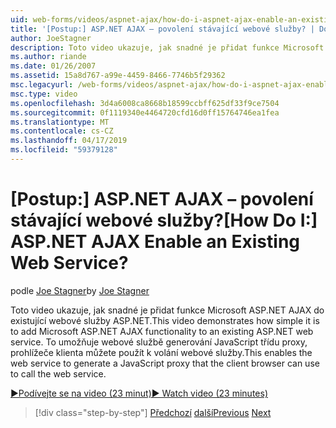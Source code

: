 ```yaml
---
uid: web-forms/videos/aspnet-ajax/how-do-i-aspnet-ajax-enable-an-existing-web-service
title: '[Postup:] ASP.NET AJAX – povolení stávající webové služby? | Dokumenty Microsoft'
author: JoeStagner
description: Toto video ukazuje, jak snadné je přidat funkce Microsoft ASP.NET AJAX do existující webové služby ASP.NET. To umožňuje webové službě gene...
ms.author: riande
ms.date: 01/26/2007
ms.assetid: 15a8d767-a99e-4459-8466-7746b5f29362
msc.legacyurl: /web-forms/videos/aspnet-ajax/how-do-i-aspnet-ajax-enable-an-existing-web-service
msc.type: video
ms.openlocfilehash: 3d4a6008ca8668b18599ccbff625df33f9ce7504
ms.sourcegitcommit: 0f1119340e4464720cfd16d0ff15764746ea1fea
ms.translationtype: MT
ms.contentlocale: cs-CZ
ms.lasthandoff: 04/17/2019
ms.locfileid: "59379128"
---
```

# <a name="how-do-i-aspnet-ajax-enable-an-existing-web-service"></a><span data-ttu-id="d76ef-105">[Postup:] ASP.NET AJAX – povolení stávající webové služby?</span><span class="sxs-lookup"><span data-stu-id="d76ef-105">[How Do I:] ASP.NET AJAX Enable an Existing Web Service?</span></span>

<span data-ttu-id="d76ef-106">podle [Joe Stagner](https://github.com/JoeStagner)</span><span class="sxs-lookup"><span data-stu-id="d76ef-106">by [Joe Stagner](https://github.com/JoeStagner)</span></span>

<span data-ttu-id="d76ef-107">Toto video ukazuje, jak snadné je přidat funkce Microsoft ASP.NET AJAX do existující webové služby ASP.NET.</span><span class="sxs-lookup"><span data-stu-id="d76ef-107">This video demonstrates how simple it is to add Microsoft ASP.NET AJAX functionality to an existing ASP.NET web service.</span></span> <span data-ttu-id="d76ef-108">To umožňuje webové službě generování JavaScript třídu proxy, prohlížeče klienta můžete použít k volání webové služby.</span><span class="sxs-lookup"><span data-stu-id="d76ef-108">This enables the web service to generate a JavaScript proxy that the client browser can use to call the web service.</span></span>

[<span data-ttu-id="d76ef-109">&#9654;Podívejte se na video (23 minut)</span><span class="sxs-lookup"><span data-stu-id="d76ef-109">&#9654; Watch video (23 minutes)</span></span>](https://channel9.msdn.com/Blogs/ASP-NET-Site-Videos/how-do-i-aspnet-ajax-enable-an-existing-web-service)

> [!div class="step-by-step"]
> <span data-ttu-id="d76ef-110">[Předchozí](how-do-i-add-aspnet-ajax-features-to-an-existing-web-application.md)
> [další](how-do-i-use-the-aspnet-ajax-client-library-controls.md)</span><span class="sxs-lookup"><span data-stu-id="d76ef-110">[Previous](how-do-i-add-aspnet-ajax-features-to-an-existing-web-application.md)
[Next](how-do-i-use-the-aspnet-ajax-client-library-controls.md)</span></span>
